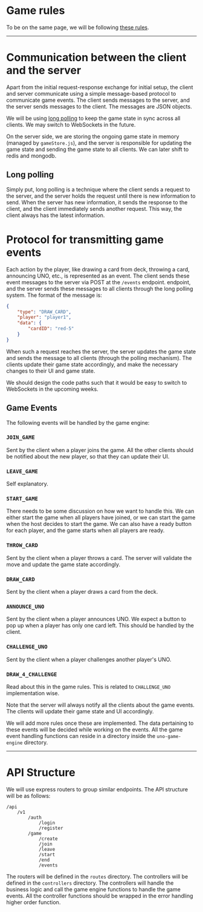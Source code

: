 # Game rules
To be on the same page, we will be following [these rules](https://www.unorules.com/).

---


# Communication between the client and the server

Apart from the initial request-response exchange for initial setup,
the client and server communicate using a simple message-based
protocol to communicate game events. The client sends messages to
the server, and the server sends messages to the client. The
messages are JSON objects.

We will be using
[long polling](https://javascript.info/long-polling) to keep the
game state in sync across all clients. We may switch to WebSockets
in the future.

On the server side, we are storing the ongoing game state in memory (managed by `gameStore.js`), and the server is responsible for updating the game state and sending the game state to all clients. We can later shift to redis and mongodb.

## Long polling
Simply put, long polling is a technique where the client sends a request to the server, and the server holds the request until there is new information to send. When the server has new information, it sends the response to the client, and the client immediately sends another request. This way, the client always has the latest information.

# Protocol for transmitting game events

Each action by the player, like drawing a card from deck, throwing a
card, announcing UNO, etc., is represented as an event. The client sends these event messages to the server via POST at the `/events` endpoint.
endpoint, and the server sends these messages to all clients through the long polling system. The
format of the message is:

```json
{
	"type": "DRAW_CARD",
	"player": "player1",
	"data": {
		"cardID": "red-5"
	}
}
```

When such a request reaches the server, the server updates the game state and sends the message to all clients (through the polling mechanism). The clients update their game state accordingly, and make the necessary changes to their UI and game state.

We should design the code paths such that it would be easy to switch to WebSockets in the upcoming weeks.

## Game Events
The following events will be handled by the game engine:
### `JOIN_GAME`
Sent by the client when a player joins the game. All the other clients should be notified about the new player, so that they can update their UI.
### `LEAVE_GAME`
Self explanatory.
### `START_GAME`
There needs to be some discussion on how we want to handle this. We can either start the game when all players have joined, or we can start the game when the host decides to start the game. We can also have a ready button for each player, and the game starts when all players are ready.
### `THROW_CARD`
Sent by the client when a player throws a card. The server will validate the move and update the game state accordingly.
### `DRAW_CARD`
Sent by the client when a player draws a card from the deck. 

### `ANNOUNCE_UNO`
Sent by the client when a player announces UNO. We expect a button to pop up when a player has only one card left. This should be handled by the client.
### `CHALLENGE_UNO`
Sent by the client when a player challenges another player's UNO.
### `DRAW_4_CHALLENGE`
Read about this in the game rules. This is related to `CHALLENGE_UNO` implementation wise.

Note that the server will always notify all the clients about the game events. The clients will update their game state and UI accordingly.

We will add more rules once these are implemented. 
The data pertaining to these events will be decided while working on the events.
All the game event handling functions can reside in a directory inside the `uno-game-engine` directory.

---

# API Structure
We will use express routers to group similar endpoints. The API structure will be as follows:

```
/api
	/v1
		/auth
			/login
			/register
		/game
			/create
			/join
			/leave
			/start
			/end
			/events
```
The routers will be defined in the `routes` directory. The controllers will be defined in the `controllers` directory. The controllers will handle the business logic and call the game engine functions to handle the game events. All the controller functions should be wrapped in the error handling higher order function.